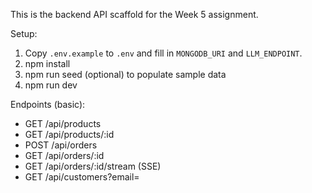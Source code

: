 This is the backend API scaffold for the Week 5 assignment.

Setup:
1. Copy `.env.example` to `.env` and fill in `MONGODB_URI` and `LLM_ENDPOINT`.
2. npm install
3. npm run seed (optional) to populate sample data
4. npm run dev

Endpoints (basic):
- GET /api/products
- GET /api/products/:id
- POST /api/orders
- GET /api/orders/:id
- GET /api/orders/:id/stream  (SSE)
- GET /api/customers?email=
